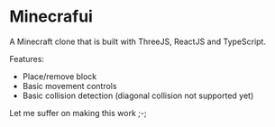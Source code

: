 # Minecrafui

A Minecraft clone that is built with ThreeJS, ReactJS and TypeScript.

Features:
- Place/remove block
- Basic movement controls
- Basic collision detection (diagonal collision not supported yet)

Let me suffer on making this work ;-;
